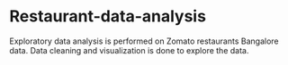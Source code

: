 # Restaurant-data-analysis
Exploratory data analysis is performed on Zomato restaurants Bangalore data. Data cleaning and visualization is done to explore the data.
